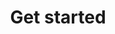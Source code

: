 ---
layout: post
author_name: Saulo Santiago
author_email: saulodasilvasantiago@gmail.com
read_time: 2 minutos
title: Get started
description: Tudo se começa aqui.
has_preview: false
category: ['ff']
tags: []
comments: true
image_big: posts/get-started-big.png
image_thumb: posts/get-started-thumb.png
permalink: get-started
---